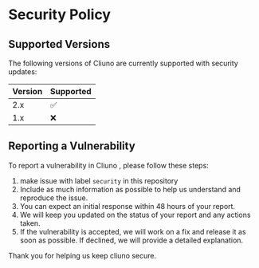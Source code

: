# Security Policy

## Supported Versions

The following versions of Cliuno are currently supported with security updates:

| Version | Supported          |
| ------- | ------------------ |
| 2.x     | :white_check_mark: |
| 1.x     | :x:                |

## Reporting a Vulnerability

To report a vulnerability in Cliuno , please follow these steps:

1. make issue with label `security` in this repository
2. Include as much information as possible to help us understand and reproduce the issue.
3. You can expect an initial response within 48 hours of your report.
4. We will keep you updated on the status of your report and any actions taken.
5. If the vulnerability is accepted, we will work on a fix and release it as soon as possible. If declined, we will provide a detailed explanation.

Thank you for helping us keep cliuno secure.